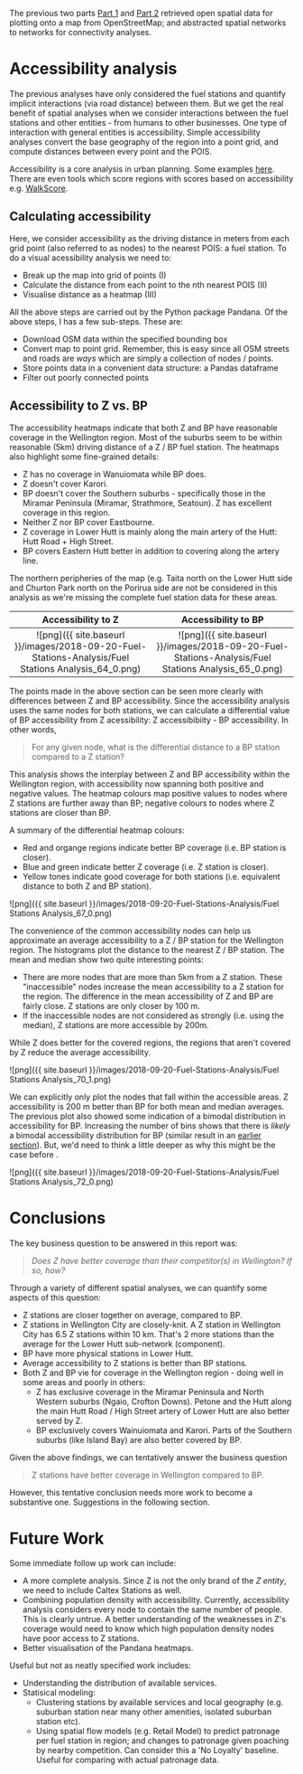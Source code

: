 The previous two parts [Part 1](https://shriv.github.io/Fuel-Stations-Analysis-Part-1/) and [Part 2](https://shriv.github.io/Fuel-Stations-Analysis-Part-2/) retrieved open spatial data for plotting onto a map from OpenStreetMap; and abstracted spatial networks to networks for connectivity analyses.

# Accessibility analysis
The previous analyses have only considered the fuel stations and quantify implicit interactions (via road distance) between them. But we get the real benefit of spatial analyses when we consider interactions between the fuel stations and other entities - from humans to other businesses. One type of interaction with general entities is accessibility. Simple accessibility analyses convert the base geography of the region into a point grid, and compute distances between every point and the POIS. 

Accessibility is a core analysis in urban planning. Some examples [here](https://www.slideshare.net/DimkaG/transitaccess-27460698). There are even tools which score regions with scores based on accessibility
e.g. [WalkScore](https://www.walkscore.com/). 

## Calculating accessibility
Here, we consider accessibility as the driving distance in meters from each grid point (also referred to as nodes) to the nearest POIS: a fuel station. To do a visual acessibility analysis we need to: 
- Break up the map into grid of points (I) 
- Calculate the distance from each point to the nth nearest POIS (II) 
- Visualise distance as a heatmap (III)

All the above steps are carried out by the Python package Pandana. Of the above steps, I has a few sub-steps. These are: 
- Download OSM data within the specified bounding box 
- Convert map to point grid. Remember, this is easy since all OSM streets and roads are *ways* which are simply a collection of nodes / points. 
- Store points data in a convenient data structure: a Pandas dataframe 
- Filter out poorly connected points

## Accessibility to Z vs. BP
The accessibility heatmaps indicate that both Z and BP have reasonable coverage in the Wellington region. Most of the suburbs seem to be within reasonable (5km) driving distance of a Z / BP fuel station. The heatmaps also highlight some fine-grained details:
- Z has no coverage in Wanuiomata while BP does.
- Z doesn't cover Karori.
- BP doesn't cover the Southern suburbs - specifically those in the Miramar Peninsula (Miramar, Strathmore, Seatoun). Z has excellent coverage in this region. 
- Neither Z nor BP cover Eastbourne. 
- Z coverage in Lower Hutt is mainly along the main artery of the Hutt: Hutt Road + High Street. 
- BP covers Eastern Hutt better in addition to covering along the artery line. 

The northern peripheries of the map (e.g. Taita north on the Lower Hutt side and Churton Park north on the Porirua side are not be considered in this analysis as we're missing the complete fuel station data for these areas. 


Accessibility to Z         |  Accessibility to BP
:-------------------------:|:-------------------------:
![png]({{ site.baseurl }}/images/2018-09-20-Fuel-Stations-Analysis/Fuel Stations Analysis_64_0.png) |  ![png]({{ site.baseurl }}/images/2018-09-20-Fuel-Stations-Analysis/Fuel Stations Analysis_65_0.png)



The points made in the above section can be seen more clearly with differences between Z and BP accessibility. Since the accessibility analysis uses the same nodes for both stations, we can calculate a differential value of BP accessibility from Z acessibility: Z accessibibiity - BP accessibility. In other words, 
> For any given node, what is the differential distance to a BP station compared to a Z station?

This analysis shows the interplay between Z and BP accessibility within the Wellington region, with accessibility now spanning both positive and negative values. The heatmap colours map positive values to nodes where Z stations are further away than BP; negative colours to nodes where Z stations are closer than BP. 

A summary of the differential heatmap colours:
- Red and organge regions indicate better BP coverage (i.e. BP station is closer).
- Blue and green indicate better Z coverage (i.e. Z station is closer).
- Yellow tones indicate good coverage for both stations (i.e. equivalent distance to both Z and BP station). 

![png]({{ site.baseurl }}/images/2018-09-20-Fuel-Stations-Analysis/Fuel Stations Analysis_67_0.png)

The convenience of the common accessibility nodes can help us approximate an average accessibility to a Z / BP station for the Wellington region. The histograms plot the distance to the nearest Z / BP station. The mean and median show two quite interesting points:
- There are more nodes that are more than 5km from a Z station. These "inaccessible" nodes increase the mean accessibility to a Z station for the region. The difference in the mean accessibility of Z and BP are fairly close.  Z stations are only closer by 100 m. 
- If the inaccessible nodes are not considered as strongly (i.e. using the median), Z stations are more accessible by 200m. 

While Z does better for the covered regions, the regions that aren't covered by Z reduce the average accessibility.  

![png]({{ site.baseurl }}/images/2018-09-20-Fuel-Stations-Analysis/Fuel Stations Analysis_70_1.png)


We can explicitly only plot the nodes that fall within the accessible areas. Z accessibility is 200 m better than BP for both mean and median averages. The previous plot also showed some indication of a bimodal distribution in accessibility for BP. Increasing the number of bins shows that there is *likely* a bimodal accessibility distribution for BP (similar result in an [earlier section](#Competitor-Analysis)). But, we'd need to think a little deeper as why this might be the case before . 

![png]({{ site.baseurl }}/images/2018-09-20-Fuel-Stations-Analysis/Fuel Stations Analysis_72_0.png)


# Conclusions
The key business question to be answered in this report was: 
> *Does Z have better coverage than their competitor(s) in Wellington? If so, how?*

Through a variety of different spatial analyses, we can quantify some aspects of this question:
- Z stations are closer together on average, compared to BP.
- Z stations in Wellington City are closely-knit. A Z station in Wellington City has 6.5 Z stations within 10 km. That's 2 more stations than the average for the Lower Hutt sub-network (component).    
- BP have more physical stations in Lower Hutt. 
- Average accessibility to Z stations is better than BP stations. 
- Both Z and BP vie for coverage in the Wellington region - doing well in some areas and poorly in others: 
    - Z has exclusive coverage in the Miramar Peninsula and North Western suburbs (Ngaio, Crofton Downs). Petone and the Hutt along the main Hutt Road / High Street artery of Lower Hutt are also better served by Z.
    - BP exclusively covers Wainuiomata and Karori. Parts of the Southern suburbs (like Island Bay) are also better covered by BP. 

Given the above findings, we can tentatively answer the business question
> Z stations have better coverage in Wellington compared to BP. 

However, this tentative conclusion needs more work to become a substantive one. Suggestions in the following section. 

# Future Work
Some immediate follow up work can include:
- A more complete analysis. Since Z is not the only brand of the *Z entity*, we need to include Caltex Stations as well. 
- Combining population density with accessibility. Currently, accessibility analysis considers every node to contain the same number of people. This is clearly untrue. A better understanding of the weaknesses in Z's coverage would need to know which high population density nodes have poor access to Z stations.  
- Better visualisation of the Pandana heatmaps.

Useful but not as neatly specified work includes:
- Understanding the distribution of available services.
- Statisical modeling: 
    - Clustering stations by available services and local geography (e.g. suburban station near many other amenities, isolated suburban station etc).
    - Using spatial flow models (e.g. Retail Model) to predict patronage per fuel station in region; and changes to patronage given poaching by nearby competition. Can consider this a 'No Loyalty' baseline. Useful for comparing with actual patronage data. 

